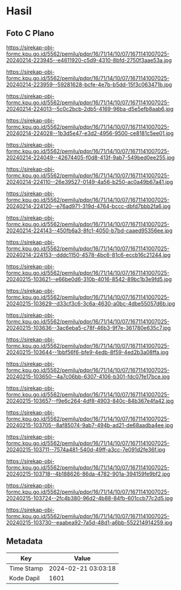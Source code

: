 # Hasil

## Foto C Plano

https://sirekap-obj-formc.kpu.go.id/5562/pemilu/pdpr/16/71/14/10/07/1671141007025-20240214-223945--e4611920-c5d9-4310-8bfd-2750f3aae53a.jpg

https://sirekap-obj-formc.kpu.go.id/5562/pemilu/pdpr/16/71/14/10/07/1671141007025-20240214-223959--59281628-bcfe-4e7b-b5dd-15f3c063471b.jpg

https://sirekap-obj-formc.kpu.go.id/5562/pemilu/pdpr/16/71/14/10/07/1671141007025-20240214-224013--5c0c2bcb-2db5-4169-96ba-d5e5efb8aab6.jpg

https://sirekap-obj-formc.kpu.go.id/5562/pemilu/pdpr/16/71/14/10/07/1671141007025-20240214-224028--1b3d5e47-e3d2-4956-9500-ce8181c5ee01.jpg

https://sirekap-obj-formc.kpu.go.id/5562/pemilu/pdpr/16/71/14/10/07/1671141007025-20240214-224049--42674405-f0d8-413f-9ab7-549bed0ee255.jpg

https://sirekap-obj-formc.kpu.go.id/5562/pemilu/pdpr/16/71/14/10/07/1671141007025-20240214-224110--26e39527-0149-4a56-b250-ac0a49b67a41.jpg

https://sirekap-obj-formc.kpu.go.id/5562/pemilu/pdpr/16/71/14/10/07/1671141007025-20240214-224120--e76ad971-319d-4764-bccc-dbfd7bbb2fa6.jpg

https://sirekap-obj-formc.kpu.go.id/5562/pemilu/pdpr/16/71/14/10/07/1671141007025-20240214-224143--450fb6a3-8fc1-4050-b7bd-caaed95356ee.jpg

https://sirekap-obj-formc.kpu.go.id/5562/pemilu/pdpr/16/71/14/10/07/1671141007025-20240214-224153--dddc1150-4578-4bc6-81c6-eccb16c21244.jpg

https://sirekap-obj-formc.kpu.go.id/5562/pemilu/pdpr/16/71/14/10/07/1671141007025-20240215-103621--e66be0d6-310b-4016-8542-89bc1b3e9fd5.jpg

https://sirekap-obj-formc.kpu.go.id/5562/pemilu/pdpr/16/71/14/10/07/1671141007025-20240215-103629--d33cf3c6-3c6a-4630-a0bc-4dbe55057d6b.jpg

https://sirekap-obj-formc.kpu.go.id/5562/pemilu/pdpr/16/71/14/10/07/1671141007025-20240215-103636--3ac6eba5-c78f-46b3-9f7e-361780e635c7.jpg

https://sirekap-obj-formc.kpu.go.id/5562/pemilu/pdpr/16/71/14/10/07/1671141007025-20240215-103644--1bbf56f6-bfe9-4edb-8f59-4ed2b3a08ffa.jpg

https://sirekap-obj-formc.kpu.go.id/5562/pemilu/pdpr/16/71/14/10/07/1671141007025-20240215-103650--4a7c06bb-6307-4106-b301-fdc07fe17bce.jpg

https://sirekap-obj-formc.kpu.go.id/5562/pemilu/pdpr/16/71/14/10/07/1671141007025-20240215-103657--f9e6c264-4df8-4903-840c-84b367e4fa42.jpg

https://sirekap-obj-formc.kpu.go.id/5562/pemilu/pdpr/16/71/14/10/07/1671141007025-20240215-103705--8af85074-9ab7-494b-ad21-de68aadba4ee.jpg

https://sirekap-obj-formc.kpu.go.id/5562/pemilu/pdpr/16/71/14/10/07/1671141007025-20240215-103711--7574a481-540d-49ff-a3cc-7e091d2fe36f.jpg

https://sirekap-obj-formc.kpu.go.id/5562/pemilu/pdpr/16/71/14/10/07/1671141007025-20240215-103718--4b188626-86da-4782-901a-394159fe9bf2.jpg

https://sirekap-obj-formc.kpu.go.id/5562/pemilu/pdpr/16/71/14/10/07/1671141007025-20240215-103724--2fc4b380-96d2-4b88-84fb-601ccb77c2d5.jpg

https://sirekap-obj-formc.kpu.go.id/5562/pemilu/pdpr/16/71/14/10/07/1671141007025-20240215-103730--eaabea92-7a5d-48d1-a6bb-552214914259.jpg


## Metadata

| Key        | Value               |
| ---------- | ------------------- |
| Time Stamp | 2024-02-21 03:03:18 |
| Kode Dapil | 1601                |



